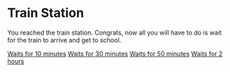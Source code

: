 # Train Station
You reached the train station. Congrats, now all you will have to do is wait for the train to arrive and get to school.

[Waits for 10 minutes](outofservice.md)
[Waits for 30 minutes](outofservice.md)
[Waits for 50 minutes](outofservice.md)
[Waits for 2 hours](train.md)
